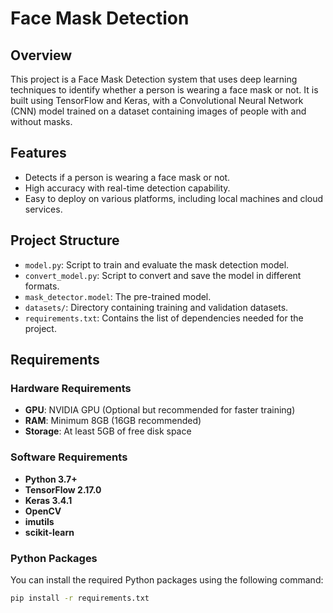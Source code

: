 # Face Mask Detection

## Overview

This project is a Face Mask Detection system that uses deep learning techniques to identify whether a person is wearing a face mask or not. It is built using TensorFlow and Keras, with a Convolutional Neural Network (CNN) model trained on a dataset containing images of people with and without masks.

## Features

- Detects if a person is wearing a face mask or not.
- High accuracy with real-time detection capability.
- Easy to deploy on various platforms, including local machines and cloud services.

## Project Structure

- `model.py`: Script to train and evaluate the mask detection model.
- `convert_model.py`: Script to convert and save the model in different formats.
- `mask_detector.model`: The pre-trained model.
- `datasets/`: Directory containing training and validation datasets.
- `requirements.txt`: Contains the list of dependencies needed for the project.

## Requirements

### Hardware Requirements

- **GPU**: NVIDIA GPU (Optional but recommended for faster training)
- **RAM**: Minimum 8GB (16GB recommended)
- **Storage**: At least 5GB of free disk space

### Software Requirements

- **Python 3.7+**
- **TensorFlow 2.17.0**
- **Keras 3.4.1**
- **OpenCV**
- **imutils**
- **scikit-learn**

### Python Packages

You can install the required Python packages using the following command:

```bash
pip install -r requirements.txt
